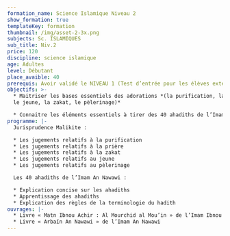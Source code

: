 ```yaml
---
formation_name: Science Islamique Niveau 2
show_formation: true
templateKey: formation
thumbnail: /img/asset-2-3x.png
subjects: Sc. ISLAMIQUES
sub_title: Niv.2
price: 120
discipline: science islamique
age: Adultes
level: Débutant
place_avaible: 40
prerequis: Avoir validé le NIVEAU 1 (Test d’entrée pour les élèves extérieurs)
objectifs: >-
  * Maitriser les bases essentiels des adorations *(la purification, la prière,
  le jeune, la zakat, le pèlerinage)*

  * Connaitre les éléments essentiels à tirer des 40 ahadiths de l’Imam An Nawawi
programme: |-
  Jurisprudence Malikite : 

  * Les jugements relatifs à la purification 
  * Les jugements relatifs à la prière 
  * Les jugements relatifs à la zakat 
  * Les jugements relatifs au jeune 
  * Les jugements relatifs au pèlerinage  

  Les 40 ahadiths de l’Imam An Nawawi : 

  * Explication concise sur les ahadiths 
  * Apprentissage des ahadiths 
  * Explication des règles de la terminologie du hadith
ouvrages: |-
  * Livre « Matn Ibnou Achir : Al Mourchid al Mou’in » de l’Imam Ibnou Achir
  * Livre « Arbaïn An Nawawi » de l’Imam An Nawawi
---
```


